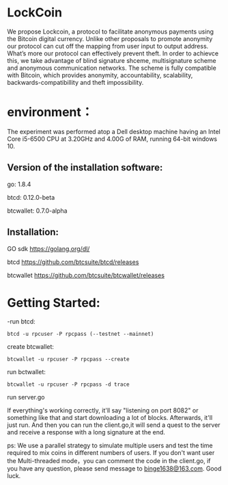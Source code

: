 # LockCoin
We propose Lockcoin, a protocol to facilitate anonymous payments using the Bitcoin digital currency. Unlike other proposals to
promote anonymity our protocol can cut off the mapping from user input to output address. What’s more our protocol can effectively prevent theft. In order to achievce this, we take advantage of blind signature shceme, multisignature scheme and anonymous communication networks. The scheme is fully compatible with Bitcoin, which provides anonymity, accountability, scalability, backwards-compatibillity and theft impossibility.

# environment：

The experiment was performed atop a Dell desktop machine having an Intel Core i5-6500 CPU at 3.20GHz and 4.00G of RAM, running 64-bit windows 10.

## Version of the installation software:

go:  1.8.4

btcd:  0.12.0-beta

btcwallet:  0.7.0-alpha


## Installation:

GO sdk https://golang.org/dl/

btcd https://github.com/btcsuite/btcd/releases

btcwallet https://github.com/btcsuite/btcwallet/releases

# Getting Started:

-run btcd:

    btcd -u rpcuser -P rpcpass (--testnet --mainnet)

create btcwallet:

    btcwallet -u rpcuser -P rpcpass --create

run bctwallet:

    btcwallet -u rpcuser -P rpcpass -d trace

run server.go 

If everything's working correctly, it'll say "listening on port 8082" or something like that and start downloading a lot of blocks. Afterwards, it'll just run. And then you can run the client.go,it will send a quest to the server and receive a response with a long signature at the end.

ps: We use a parallel strategy to simulate multiple users and test the time required to mix coins in different numbers of users. If you don't want user the Multi-threaded mode，you can comment the code in the client.go, if you have any question, please send message to binge1638@163.com. Good luck.
